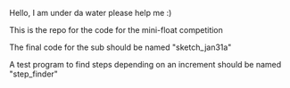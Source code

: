 Hello, I am under da water please help me :)

This is the repo for the code for the mini-float competition

The final code for the sub should be named "sketch_jan31a"

A test program to find steps depending on an increment should be named "step_finder"